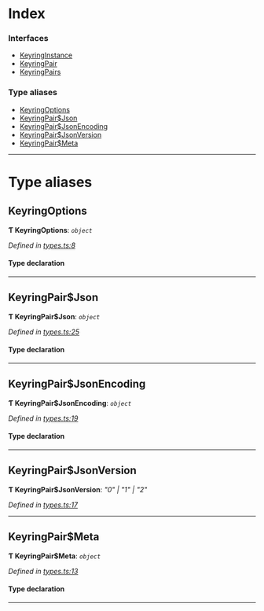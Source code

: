

# Index

### Interfaces

* [KeyringInstance](../interfaces/_types_.keyringinstance.md)
* [KeyringPair](../interfaces/_types_.keyringpair.md)
* [KeyringPairs](../interfaces/_types_.keyringpairs.md)

### Type aliases

* [KeyringOptions](_types_.md#keyringoptions)
* [KeyringPair$Json](_types_.md#keyringpair_json)
* [KeyringPair$JsonEncoding](_types_.md#keyringpair_jsonencoding)
* [KeyringPair$JsonVersion](_types_.md#keyringpair_jsonversion)
* [KeyringPair$Meta](_types_.md#keyringpair_meta)

---

# Type aliases

<a id="keyringoptions"></a>

##  KeyringOptions

**Ƭ KeyringOptions**: *`object`*

*Defined in [types.ts:8](https://github.com/polkadot-js/common/blob/1b62a67/packages/keyring/src/types.ts#L8)*

#### Type declaration

___
<a id="keyringpair_json"></a>

##  KeyringPair$Json

**Ƭ KeyringPair$Json**: *`object`*

*Defined in [types.ts:25](https://github.com/polkadot-js/common/blob/1b62a67/packages/keyring/src/types.ts#L25)*

#### Type declaration

___
<a id="keyringpair_jsonencoding"></a>

##  KeyringPair$JsonEncoding

**Ƭ KeyringPair$JsonEncoding**: *`object`*

*Defined in [types.ts:19](https://github.com/polkadot-js/common/blob/1b62a67/packages/keyring/src/types.ts#L19)*

#### Type declaration

___
<a id="keyringpair_jsonversion"></a>

##  KeyringPair$JsonVersion

**Ƭ KeyringPair$JsonVersion**: *"0" \| "1" \| "2"*

*Defined in [types.ts:17](https://github.com/polkadot-js/common/blob/1b62a67/packages/keyring/src/types.ts#L17)*

___
<a id="keyringpair_meta"></a>

##  KeyringPair$Meta

**Ƭ KeyringPair$Meta**: *`object`*

*Defined in [types.ts:13](https://github.com/polkadot-js/common/blob/1b62a67/packages/keyring/src/types.ts#L13)*

#### Type declaration

[index: `string`]: `any`

___

